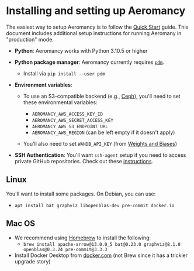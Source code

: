 # Installing and setting up Aeromancy

The easiest way to setup Aeromancy is to follow the [Quick
Start](quick_start.md) guide. This document includes additional setup
instructions for running Aeromany in "production" mode.

- **Python**: Aeromancy works with Python 3.10.5 or higher
- **Python package manager**: Aeromancy currently requires [`pdm`](https://pdm.fming.dev).

    - Install via `pip install --user pdm`

- **Environment variables**:

    - To use an S3-compatible backend (e.g.,
      [Ceph](https://github.com/ceph/ceph)), you'll need to set these
      environmental variables:

        - `AEROMANCY_AWS_ACCESS_KEY_ID`
        - `AEROMANCY_AWS_SECRET_ACCESS_KEY`
        - `AEROMANCY_AWS_S3_ENDPOINT_URL`
        - `AEROMANCY_AWS_REGION` (can be left empty if it doesn't apply)

    - You'll also need to set `WANDB_API_KEY` (from [Weights and Biases](https://wandb.ai))

- **SSH Authentication**: You'll want `ssh-agent` setup if you need to access
  private GitHub repositories. Check out these
  [instructions](https://docs.github.com/en/authentication/connecting-to-github-with-ssh/generating-a-new-ssh-key-and-adding-it-to-the-ssh-agent).

## Linux

You'll want to install some packages. On Debian, you can use:

- `apt install bat graphviz libopenblas-dev pre-commit docker.io`

## Mac OS

- We recommend using [Homebrew](https://brew.sh/) to install the following:
    - `brew install apache-arrow@13.0.0_5 bat@0.23.0 graphviz@8.1.0
       openblas@0.3.24 pre-commit@3.3.3`
- Install Docker Desktop from [docker.com](https://www.docker.com/) (not Brew
  since it has a trickier upgrade story)
